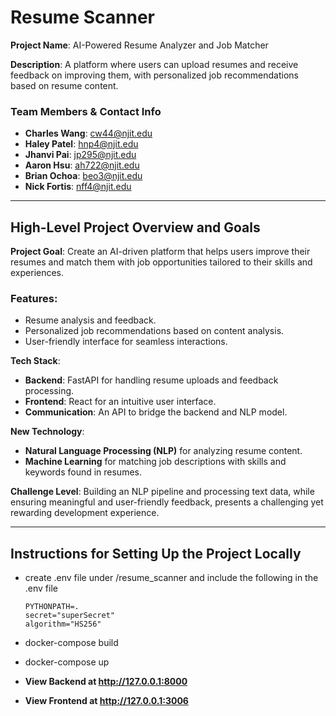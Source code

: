 # Resume Scanner

**Project Name**: AI-Powered Resume Analyzer and Job Matcher

**Description**: A platform where users can upload resumes and receive feedback on improving them, with personalized job recommendations based on resume content.

### Team Members & Contact Info
- **Charles Wang**: [cw44@njit.edu](mailto:cw44@njit.edu)
- **Haley Patel**: [hnp4@njit.edu](mailto:hnp4@njit.edu)
- **Jhanvi Pai**: [jp295@njit.edu](mailto:jp295@njit.edu)
- **Aaron Hsu**: [ah722@njit.edu](mailto:ah722@njit.edu)
- **Brian Ochoa**: [beo3@njit.edu](mailto:beo3@njit.edu)
- **Nick Fortis**: [nff4@njit.edu](mailto:nff4@njit.edu)

---

## High-Level Project Overview and Goals

**Project Goal**: Create an AI-driven platform that helps users improve their resumes and match them with job opportunities tailored to their skills and experiences.

### Features:
- Resume analysis and feedback.
- Personalized job recommendations based on content analysis.
- User-friendly interface for seamless interactions.

**Tech Stack**:
- **Backend**: FastAPI for handling resume uploads and feedback processing.
- **Frontend**: React for an intuitive user interface.
- **Communication**: An API to bridge the backend and NLP model.

**New Technology**:
- **Natural Language Processing (NLP)** for analyzing resume content.
- **Machine Learning** for matching job descriptions with skills and keywords found in resumes.

**Challenge Level**: Building an NLP pipeline and processing text data, while ensuring meaningful and user-friendly feedback, presents a challenging yet rewarding development experience.

---

## Instructions for Setting Up the Project Locally
- create .env file under /resume_scanner and include the following in the .env file
    ```
    PYTHONPATH=.
    secret="superSecret"
    algorithm="HS256" 
    ```

- docker-compose build
- docker-compose up
- **View Backend at http://127.0.0.1:8000**
- **View Frontend at http://127.0.0.1:3006**
